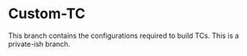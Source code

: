 # Custom-TC
This branch contains the configurations required to build TCs.
This is a private-ish branch.
